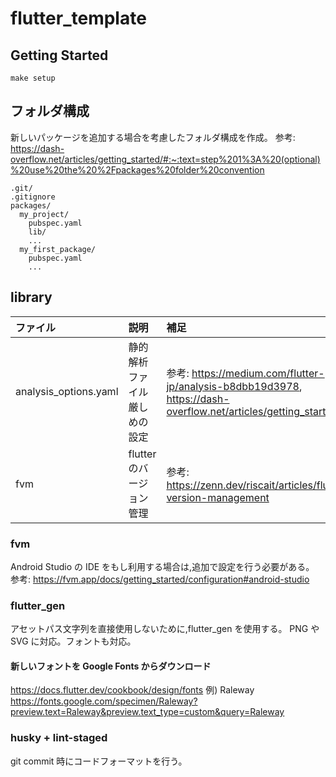 # flutter_template

## Getting Started

```
make setup
```

## フォルダ構成

新しいパッケージを追加する場合を考慮したフォルダ構成を作成。
参考: https://dash-overflow.net/articles/getting_started/#:~:text=step%201%3A%20(optional)%20use%20the%20%2Fpackages%20folder%20convention

```
.git/
.gitignore
packages/
  my_project/
    pubspec.yaml
    lib/
    ...
  my_first_package/
    pubspec.yaml
    ...
```

## library

| ファイル              | 説明                         | 補足                                                                                                           |
| :-------------------- | :--------------------------- | :------------------------------------------------------------------------------------------------------------- |
| analysis_options.yaml | 静的解析ファイル厳しめの設定 | 参考: https://medium.com/flutter-jp/analysis-b8dbb19d3978, https://dash-overflow.net/articles/getting_started/ |
| fvm                   | flutter のバージョン管理     | 参考: https://zenn.dev/riscait/articles/flutter-version-management                                             |

### fvm

Android Studio の IDE をもし利用する場合は,追加で設定を行う必要がある。
参考: https://fvm.app/docs/getting_started/configuration#android-studio

### flutter_gen

アセットパス文字列を直接使用しないために,flutter_gen を使用する。
PNG や SVG に対応。フォントも対応。

#### 新しいフォントを Google Fonts からダウンロード

https://docs.flutter.dev/cookbook/design/fonts
例) Raleway
https://fonts.google.com/specimen/Raleway?preview.text=Raleway&preview.text_type=custom&query=Raleway

### husky + lint-staged

git commit 時にコードフォーマットを行う。
